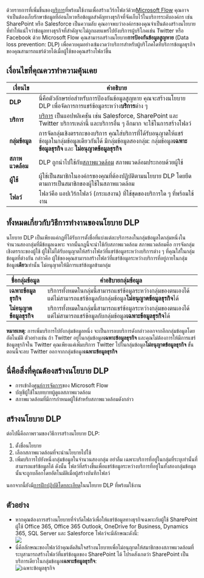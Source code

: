 ด้วยรายการที่เพิ่มขึ้นของ[บริการ](https://flow.microsoft.com/services)ที่พร้อมใช้งานเพื่อสร้างเวิร์กโฟลว์ด้วย[Microsoft Flow](https://flow.microsoft.com) คุณอาจจำเป็นต้องเก็บรักษาข้อมูลที่อ่อนไหวหรือข้อมูลสำคัญทางธุรกิจที่จัดเก็บไว้ในบริการระดับองค์กร เช่น SharePoint หรือ Salesforce เป็นความลับ คุณอาจพบว่าองค์กรของคุณจำเป็นต้องสร้างนโยบายที่ทำให้แน่ใจว่าข้อมูลทางธุรกิจที่สำคัญจะไม่ถูกเผยแพร่ไปยังบริการผู้บริโภคเช่น Twitter หรือ Facebook ด้วย Microsoft Flow คุณสามารถสร้างนโยบาย**การป้องกันข้อมูลสูญหาย** (Data loss prevention: DLP) เพื่อควบคุมอย่างเข้มงวดว่าบริการสำหรับผู้บริโภคใดที่บริการข้อมูลธุรกิจของคุณสามารถแชร์ด้วยได้เมื่อผู้ใช้ของคุณสร้างโฟลว์ขึ้น  

## <a name="terms-you-should-get-familiar-with"></a>เงื่อนไขที่คุณควรทำความคุ้นเคย

| เงื่อนไข | คำอธิบาย |
| --- | --- |
| **DLP** |นี่คือตัวอักษรย่อสำหรับการป้องกันข้อมูลสูญหาย คุณจะสร้างนโยบาย DLP เพื่อจัดการการแชร์ข้อมูลระหว่าง**บริการ**ต่าง ๆ |
| **บริการ** |[บริการ](https://flow.microsoft.com/services) เป็นแอปพลิเคชัน เช่น Salesforce, SharePoint และ Twitter บริการเหล่านี้ และบริการอื่น ๆ อีกมาก จะใช้ในการสร้างโฟลว์ |
| **กลุ่มข้อมูล** |การจัดกลุ่มเชิงตรรกะของบริการ คุณใส่บริการที่ได้รับอนุญาตให้แชร์ข้อมูลในกลุ่มข้อมูลเดียวกันได้ มีกลุ่มข้อมูลสองกลุ่ม: กลุ่มข้อมูล**เฉพาะข้อมูลธุรกิจ** และ **ไม่อนุญาตข้อมูลธุรกิจ** |
| **สภาพแวดล้อม** |DLP ถูกนำไปใช้กับ[สภาพแวดล้อม](../environments-overview-admin.md) สภาพแวดล้อมประกอบด้วยผู้ใช้ |
| **ผู้ใช้** |ผู้ใช้เป็นสมาชิกในองค์กรของคุณที่ต้องปฏิบัติตามนโยบาย DLP โดยยึดตามการเป็นสมาชิกของผู้ใช้ในสภาพแวดล้อม |
| **โฟลว์** |โฟลว์คือ แอปเวิร์กโฟลว์ (กระแสงาน) ที่ใช้ชุดของบริการใด ๆ ที่พร้อมใช้งาน |

## <a name="all-about-how-dlp-policies-work"></a>ทั้งหมดเกี่ยวกับวิธีการทำงานของนโยบาย DLP
นโยบาย DLP เป็นเพียงแค่กฎที่ได้รับการตั้งชื่อที่แบ่งแต่ละบริการลงในกลุ่มข้อมูลใดกลุ่มหนึ่งในจำนวนสองกลุ่มที่มีข้อมูลเฉพาะ จากนั้นกฎนี้จะนำใช้กับสภาพแวดล้อม สภาพแวดล้อมคือ การจัดกลุ่มเชิงตรรกะของผู้ใช้ ผู้ใช้ไม่ได้รับอนุญาตให้สร้างโฟลว์ที่แชร์ข้อมูลระหว่างบริการต่าง ๆ ที่คุณใส่ในกลุ่มข้อมูลที่ต่างกัน กล่าวคือ ผู้ใช้ของคุณสามารถสร้างโฟลว์ที่แชร์ข้อมูลระหว่างบริการที่อยู่ภายในกลุ่มข้อมูล**เดียว**เท่านั้น ไม่อนุญาตให้มีการแชร์ข้อมูลข้ามกลุ่ม  

| **ชื่อกลุ่มข้อมูล** | **คำอธิบายกลุ่มข้อมูล** |
| --- | --- |
| **เฉพาะข้อมูลธุรกิจ** |บริการทั้งหมดในกลุ่มนี้สามารถแชร์ข้อมูลระหว่างกลุ่มของตนเองได้ แต่ไม่สามารถแชร์ข้อมูลกับกลุ่มข้อมูล**ไม่อนุญาตข้อมูลธุรกิจ**ได้ |
| **ไม่อนุญาตข้อมูลธุรกิจ** |บริการทั้งหมดในกลุ่มนี้สามารถแชร์ข้อมูลระหว่างกลุ่มของตนเองได้ แต่ไม่สามารถแชร์ข้อมูลกับกลุ่มข้อมูล**เฉพาะข้อมูลธุรกิจ**ได้ |

**หมายเหตุ**: การเพิ่มบริการไปยังกลุ่มข้อมูลหนึ่ง จะเป็นการลบบริการดังกล่าวออกจากอีกกลุ่มข้อมูลโดยอัตโนมัติ ตัวอย่างเช่น ถ้า Twitter อยู่ในกลุ่มข้อมูล**เฉพาะข้อมูลธุรกิจ** และคุณไม่ต้องการให้มีการแชร์ข้อมูลธุรกิจใน Twitter คุณเพียงแค่เพิ่มบริการ Twitter ไปในกลุ่มข้อมูล**ไม่อนุญาตข้อมูลธุรกิจ** ขั้นตอนนี้จะลบ Twitter ออกจากกลุ่มข้อมูล**เฉพาะข้อมูลธุรกิจ**

## <a name="heres-what-you-need-to-create-a-dlp"></a>นี่คือสิ่งที่คุณต้องสร้างนโยบาย DLP
* การเข้าถึง[ศูนย์การจัดการ](https://admin.flow.microsoft.com)ของ Microsoft Flow  
* บัญชีผู้ใช้ในบทบาทผู้ดูแลสภาพแวดล้อม  
* สภาพแวดล้อมที่มีการกำหนดผู้ใช้สำหรับสภาพแวดล้อมดังกล่าว  

## <a name="create-a-dlp-policy"></a>สร้างนโยบาย DLP
ต่อไปนี้คือภาพรวมของวิธีการสร้างนโยบาย DLP:  

1. ตั้งชื่อนโยบาย
2. เลือกสภาพแวดล้อมที่จะนำนโยบายไปใช้
3. เพิ่มบริการไปยังหนึ่งกลุ่มข้อมูลในจำนวนสองกลุ่ม อย่าลืม เฉพาะบริการที่อยู่ในกลุ่มที่ระบุเท่านั้นที่สามารถแชร์ข้อมูลได้ ดังนั้น โฟลว์ที่สร้างขึ้นเพื่อแชร์ข้อมูลระหว่างบริการที่อยู่ในทั้งสองกลุ่มข้อมูลนั้นจะถูกบล็อกโดยอัตโนมัติเมื่อผู้สร้างบันทึกโฟลว์  

นอกจากนี้ยังมี[การฝึกปฏิบัติโดยละเอียด](../prevent-data-loss.md)ในนโยบาย DLP ที่พร้อมใช้งาน  

## <a name="examples"></a>ตัวอย่าง
* หากคุณต้องการสร้างนโยบายที่จำกัดโฟลว์เพื่อให้แชร์ข้อมูลทางธุรกิจเฉพาะกับผู้ใช้ SharePoint ผู้ใช้ Office 365, Office 365 Outlook, OneDrive for Business, Dynamics 365, SQL Server และ Salesforce โฟลว์จะมีลักษณะดังนี้:  
  ![](./media/learning-data-loss-prevention/a-few-business-centric-services.png)  
* นี่คือลักษณะของโฟลว์ถ้าคุณตัดสินใจสร้างนโยบายเพื่อไม่อนุญาตให้สมาชิกของสภาพแวดล้อมที่ระบุสามารถสร้างโฟลว์ที่แชร์ข้อมูลของ SharePoint ได้ โปรดสังเกตว่า SharePoint เป็นบริการเดียวในกลุ่มข้อมูล**เฉพาะข้อมูลธุรกิจ**:  
  ![เฉพาะข้อมูลธุรกิจ](./media/learning-data-loss-prevention/sharepoint-only-no-sharing-guided-learning.png)

